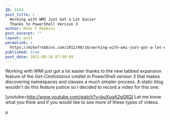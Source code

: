 ```yaml
---
ID: 5154
post_title: >
  Working with WMI Just Got a Lot Easier
  Thanks to PowerShell Version 3
author: Mike F Robbins
post_excerpt: ""
layout: post
permalink: >
  https://mikefrobbins.com/2012/08/16/working-with-wmi-just-got-a-lot-easier-thanks-to-powershell-version-3/
published: true
post_date: 2012-08-16 07:30:09
---
```

Working with WMI just got a lot easier thanks to the new tabbed expansion feature of the <em>Get-CimInstance</em> cmdlet in PowerShell version 3 that makes discovering namespaces and classes a much simpler process. A static blog wouldn't do this feature justice so I decided to record a video for this one:

[youtube=http://www.youtube.com/watch?v=buXugA2g0XQ]
Let me know what you think and if you would like to see more of these types of videos.

µ